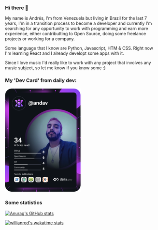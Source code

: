 ### Hi there 👋

<!--
**andavgc/andavgc** is a ✨ _special_ ✨ repository because its `README.md` (this file) appears on your GitHub profile.

Here are some ideas to get you started:

- 🔭 I’m currently working on ...
- 🌱 I’m currently learning ...
- 👯 I’m looking to collaborate on ...
- 🤔 I’m looking for help with ...
- 💬 Ask me about ...
- 📫 How to reach me: ...
- 😄 Pronouns: ...
- ⚡ Fun fact: ...
-->

My name is Andrés, I'm from Venezuela but living in Brazil for the last 7 years, I'm in a transition process to become a developer and currently I'm searching for any opportunity to work with programming and earn more experience, either contributting to Open Source, doing some freelance projects or working for a company. 

Some language that I know are Python, Javascript, HTM & CSS. Right now I'm learning React and I already developt some apps with it.

Since I love music I'd really like to work with any project that involves any music subject, so let me know if you know some :)


### My 'Dev Card' from daily dev:
<!-- DevCard -->
<a href="https://app.daily.dev/andav"><img src="https://github.com/andavgc/andavgc/blob/main/devcard.svg" width="250" alt="Andrés' Dev Card"/></a>

### Some statistics
<!-- Top Languages 
[![Top Langs](https://github-reade-stats.vercel.app/api/top-langs/?username=andavgc&hide_progress=true)](https://github.com/anuraghazra/github-readme-stats) -->

<!-- Stats Card -->
[![Anurag's GitHub stats](https://github-readme-stats.vercel.app/api?username=andavgc&count_private=true&theme=tokyonight&show_icons=true&hide=stars)](https://github.com/anuraghazra/github-readme-stats)    

<!--Wakatime Card -->
[![willianrod's wakatime stats](https://github-readme-stats.vercel.app/api/wakatime?username=andavgc&hide_progress=false&layout=compact&langs_count=6)](https://github.com/anuraghazra/github-readme-stats)

